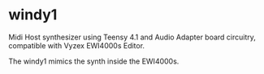 # windy1
Midi Host synthesizer using Teensy 4.1 and Audio Adapter board circuitry, compatible with Vyzex EWI4000s Editor.

The windy1 mimics the synth inside the EWI4000s.  
